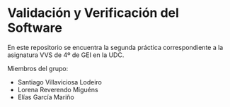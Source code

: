# Validación y Verificación del Software

En este repositorio se encuentra la segunda práctica correspondiente a la asignatura VVS de 4º de GEI en la UDC.

Miembros del grupo:

  - Santiago Villaviciosa Lodeiro
  - Lorena Reverendo Miguéns
  - Elías García Mariño